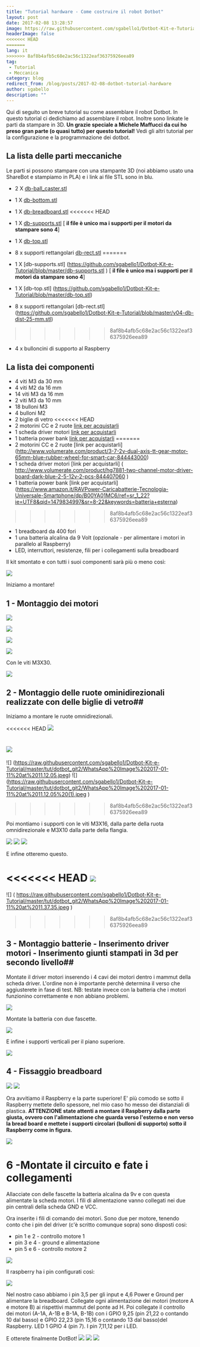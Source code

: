 ```yaml
---
title: "Tutorial hardware - Come costruire il robot Dotbot"
layout: post
date: 2017-02-08 13:28:57
image: https://raw.githubusercontent.com/sgabello1/Dotbot-Kit-e-Tutorial/master/tut/dotbot_git2/WhatsApp%20Image%202017-01-11%20at%2010.21.55.jpeg
headerImage: false
<<<<<<< HEAD
=======
lang: it
>>>>>>> 8af8b4afb5c68e2ac56c1322eaf36375926eea89
tag:
 - Tutorial
 - Meccanica
category: blog
redirect_from: /blog/posts/2017-02-08-dotbot-tutorial-hardware
author: sgabello
description: ""
---
```


Qui di seguito un breve tutorial su come assemblare il robot Dotbot. In questo tutorial ci dedichiamo ad assemblare il  robot. Inoltre sono linkate le parti da stampare in 3D. **Un grazie speciale a Michele Maffucci da cui ho preso gran parte (o quasi tutto) per questo tutorial!** Vedi gli altri tutorial per la configurazione e la programmazione dei dotbot.

## La lista delle parti meccaniche  ##
Le parti si possono stampare con una stampante 3D (noi abbiamo usato una ShareBot e stampiamo in PLA) e i link ai file STL sono in blu.

* 2 X [db-ball_caster.stl](https://github.com/sgabello1/Dotbot-Kit-e-Tutorial/blob/master/db-ball_caster.stl)

* 1 X [db-bottom.stl](https://github.com/sgabello1/Dotbot-Kit-e-Tutorial/blob/master/db-bottom.stl)
* 1 X [db-breadboard.stl](https://github.com/sgabello1/Dotbot-Kit-e-Tutorial/blob/master/db-breadboard.stl)
<<<<<<< HEAD
* 1 X [db-supports.stl](https://github.com/sgabello1/Dotbot-Kit-e-Tutorial/blob/master/db-supports.stl ) [ **il file è unico ma i supporti per il motori da stampare sono 4**]
* 1 X [db-top.stl](https://github.com/sgabello1/Dotbot-Kit-e-Tutorial/blob/master/db-top.stl)
* 8 x supporti rettangolari [db-rect.stl](https://github.com/sgabello1/Dotbot-Kit-e-Tutorial/blob/master/v04-db-dist-25-mm.stl)
=======
* 1 X [db-supports.stl] (https://github.com/sgabello1/Dotbot-Kit-e-Tutorial/blob/master/db-supports.stl ) [ **il file è unico ma i supporti per il motori da stampare sono 4**]
* 1 X [db-top.stl] (https://github.com/sgabello1/Dotbot-Kit-e-Tutorial/blob/master/db-top.stl)
* 8 x supporti rettangolari [db-rect.stl] (https://github.com/sgabello1/Dotbot-Kit-e-Tutorial/blob/master/v04-db-dist-25-mm.stl)
>>>>>>> 8af8b4afb5c68e2ac56c1322eaf36375926eea89
* 4 x bulloncini di supporto al Raspberry

## La lista dei componenti ##

*  4 viti M3 da  30 mm
*  4 viti M2 da  16 mm
*  14 viti M3 da  16 mm
* 2 viti M3 da 10 mm
*  18 bulloni M3
*  4 bulloni M2
*  2 biglie di vetro
<<<<<<< HEAD
*  2 motorini CC e  2 ruote [link per acquistarli](http://www.volumerate.com/product/3-7-2v-dual-axis-tt-gear-motor-65mm-blue-rubber-wheel-for-smart-car-844443000)
*  1 scheda driver motori [link per acquistarli]( http://www.volumerate.com/product/hg7881-two-channel-motor-driver-board-dark-blue-2-5-12v-2-pcs-844407060 )
*  1 batteria power bank [link per acquistarli](https://www.amazon.it/RAVPower-Caricabatterie-Tecnologia-Universale-Smartphone/dp/B00YA01MC6/ref=sr_1_22?ie=UTF8&qid=1479834997&sr=8-22&keywords=batteria+esterna)
=======
*  2 motorini CC e  2 ruote [link per acquistarli] (http://www.volumerate.com/product/3-7-2v-dual-axis-tt-gear-motor-65mm-blue-rubber-wheel-for-smart-car-844443000)
*  1 scheda driver motori [link per acquistarli] ( http://www.volumerate.com/product/hg7881-two-channel-motor-driver-board-dark-blue-2-5-12v-2-pcs-844407060 )
*  1 batteria power bank [link per acquistarli] (https://www.amazon.it/RAVPower-Caricabatterie-Tecnologia-Universale-Smartphone/dp/B00YA01MC6/ref=sr_1_22?ie=UTF8&qid=1479834997&sr=8-22&keywords=batteria+esterna)
>>>>>>> 8af8b4afb5c68e2ac56c1322eaf36375926eea89
*  1 breadboard da 400 fori
*  1 una batteria alcalina da 9 Volt (opzionale - per alimentare i motori in parallelo al Raspberry)
*   LED, interruttori, resistenze, fili per i collegamenti sulla breadboard

Il kit smontato e con tutti i suoi componenti sarà più o meno così:

![](https://raw.githubusercontent.com/sgabello1/Dotbot-Kit-e-Tutorial/master/tut/dotbot_git2/WhatsApp%20Image%202017-01-11%20at%2010.21.55.jpeg)

Iniziamo a montare!

## 1 - Montaggio dei motori


![](https://raw.githubusercontent.com/sgabello1/Dotbot-Kit-e-Tutorial/master/tut/dotbot_git2/WhatsApp%20Image%202017-01-11%20at%2010.27.45.jpeg)


![](https://raw.githubusercontent.com/sgabello1/Dotbot-Kit-e-Tutorial/master/tut/dotbot_git2/WhatsApp%20Image%202017-01-11%20at%2010.27.45_2.jpeg)


![](https://raw.githubusercontent.com/sgabello1/Dotbot-Kit-e-Tutorial/master/tut/dotbot_git2/WhatsApp%20Image%202017-01-11%20at%2010.27.45_1.jpeg)


![](https://raw.githubusercontent.com/sgabello1/Dotbot-Kit-e-Tutorial/master/tut/dotbot_git2/WhatsApp%20Image%202017-01-11%20at%2010.47.18.jpeg)


Con le viti M3X30.

![](https://raw.githubusercontent.com/sgabello1/Dotbot-Kit-e-Tutorial/master/tut/dotbot_git2/WhatsApp%20Image%202017-01-11%20at%2010.47.18_1.jpeg)

## 2 - Montaggio delle ruote ominidirezionali realizzate con delle biglie di vetro##

Iniziamo a montare le ruote omnidirezionali.


<<<<<<< HEAD
![](https://raw.githubusercontent.com/sgabello1/Dotbot-Kit-e-Tutorial/master/tut/dotbot_git2/WhatsApp%20Image%202017-01-11%20at%2011.12.05.jpeg)

![](https://raw.githubusercontent.com/sgabello1/Dotbot-Kit-e-Tutorial/master/tut/dotbot_git2/WhatsApp%20Image%202017-01-11%20at%2011.12.05_1.jpeg )
=======
![] (https://raw.githubusercontent.com/sgabello1/Dotbot-Kit-e-Tutorial/master/tut/dotbot_git2/WhatsApp%20Image%202017-01-11%20at%2011.12.05.jpeg)
![] (https://raw.githubusercontent.com/sgabello1/Dotbot-Kit-e-Tutorial/master/tut/dotbot_git2/WhatsApp%20Image%202017-01-11%20at%2011.12.05%20(1).jpeg )
>>>>>>> 8af8b4afb5c68e2ac56c1322eaf36375926eea89

Poi montiamo i supporti con le viti M3X16, dalla parte della ruota omnidirezionale e M3X10 dalla parte della flangia.

![](https://raw.githubusercontent.com/sgabello1/Dotbot-Kit-e-Tutorial/master/tut/dotbot_git2/WhatsApp%20Image%202017-01-11%20at%2011.12.05_4.jpeg)
![](https://raw.githubusercontent.com/sgabello1/Dotbot-Kit-e-Tutorial/master/tut/dotbot_git2/WhatsApp%20Image%202017-01-11%20at%2011.12.05_3.jpeg )
![](https://raw.githubusercontent.com/sgabello1/Dotbot-Kit-e-Tutorial/master/tut/dotbot_git2/WhatsApp%20Image%202017-01-11%20at%2011.12.05_2.jpeg )

E infine otteremo questo.

<<<<<<< HEAD
![](https://raw.githubusercontent.com/sgabello1/Dotbot-Kit-e-Tutorial/master/tut/dotbot_git2/WhatsApp%20Image%202017-01-11%20at%2011.37.35.jpeg )
=======
![] ( https://raw.githubusercontent.com/sgabello1/Dotbot-Kit-e-Tutorial/master/tut/dotbot_git2/WhatsApp%20Image%202017-01-11%20at%2011.37.35.jpeg )
>>>>>>> 8af8b4afb5c68e2ac56c1322eaf36375926eea89

## 3 - Montaggio batterie - Inserimento driver motori - Inserimento giunti stampati in 3d per secondo livello##

Montate il driver motori inserendo i 4 cavi dei motori dentro i mammut della scheda driver. L'ordine non è importante perchè determina il verso che aggiusterete in fase di test. NB: testate invece con la batteria che i motori funzionino correttamente e non abbiano problemi.

![](https://raw.githubusercontent.com/sgabello1/Dotbot-Kit-e-Tutorial/master/tut/dotbot_git2/WhatsApp%20Image%202017-01-11%20at%2011.50.00.jpeg)

Montate la batteria con due fascette.

![](https://raw.githubusercontent.com/sgabello1/Dotbot-Kit-e-Tutorial/master/tut/dotbot_git2/WhatsApp%20Image%202017-01-11%20at%2011.57.56.jpeg )

E infine i supporti verticali per il piano superiore.

![](https://raw.githubusercontent.com/sgabello1/Dotbot-Kit-e-Tutorial/master/tut/dotbot_git2/WhatsApp%20Image%202017-01-11%20at%2012.15.27.jpeg)




## 4 - Fissaggio breadboard ##


![](https://raw.githubusercontent.com/sgabello1/Dotbot-Kit-e-Tutorial/master/tut/dotbot_git2/WhatsApp%20Image%202017-01-11%20at%2012.17.04.jpeg )
![](https://raw.githubusercontent.com/sgabello1/Dotbot-Kit-e-Tutorial/master/tut/dotbot_git2/WhatsApp%20Image%202017-01-11%20at%2012.23.47.jpeg )

Ora avvitiamo il Raspberry e la parte superiore! E' più comodo se sotto il Raspberry mettete dello spessore, nel mio caso ho messo dei distanziali di plastica. **ATTENZIONE state attenti a montare il Raspberry dalla parte giusta, ovvero con l'alimentazione che guarda verso l'esterno e non verso la bread board e mettete i supporti circolari (bulloni di supporto) sotto il Raspberry come in figura.**

![](https://raw.githubusercontent.com/sgabello1/Dotbot-Kit-e-Tutorial/master/tut/dotbot_git2/WhatsApp%20Image%202017-01-16%20at%2018.06.11.png)


# 6 -Montate il circuito e fate i collegamenti ##

Allacciate con delle fascette la batteria alcalina da 9v e con questa alimentate la scheda motori. I fili di alimentazione vanno collegati nei due pin centrali della scheda GND e VCC.

Ora inserite i fili di comando dei motori. Sono due per motore, tenendo conto che i pin del driver (c'è scritto comunque sopra) sono disposti cosi:

* pin 1 e 2 - controllo motore 1
* pin 3 e 4 - ground e alimentazione
* pin 5 e 6 - controllo motore 2

![](https://raw.githubusercontent.com/sgabello1/Dotbot-Kit-e-Tutorial/master/tut/dotbot_git2/maxresdefault.png )

Il raspberry ha i pin configurati così:

![](https://raw.githubusercontent.com/sgabello1/Dotbot-Kit-e-Tutorial/master/RP2_Pinout.png )

Nel nostro caso abbiamo i pin 3,5 per gli input e 4,6 Power e Ground per alimentare la breadboard. Collegate ogni alimentazione dei motori (motore A e motore B) ai rispettivi mammut del ponte ad H. Poi collegate il controllo dei motori (A-1A, A-1B e B-1A, B-1B) con i GPIO 9,25 (pin 21,22 o contando 10 dal basso) e GPIO 22,23 (pin 15,16 o contando 13 dal basso)del Raspberry. LED 1 GPIO 4 (pin 7).
I pin 7,11,12 per i LED.

E otterete finalmente DotBot!
![](https://raw.githubusercontent.com/sgabello1/Dotbot-Kit-e-Tutorial/master/tut/dotbot_git2/WhatsApp%20Image%202017-01-18%20at%2012.34.06%20(1).jpeg)
![](https://raw.githubusercontent.com/sgabello1/Dotbot-Kit-e-Tutorial/master/tut/dotbot_git2/WhatsApp%20Image%202017-01-18%20at%2012.34.06%20(4).jpeg)
![](https://raw.githubusercontent.com/ludusrusso/images/master/avogadro/avogadro3.jpeg)
